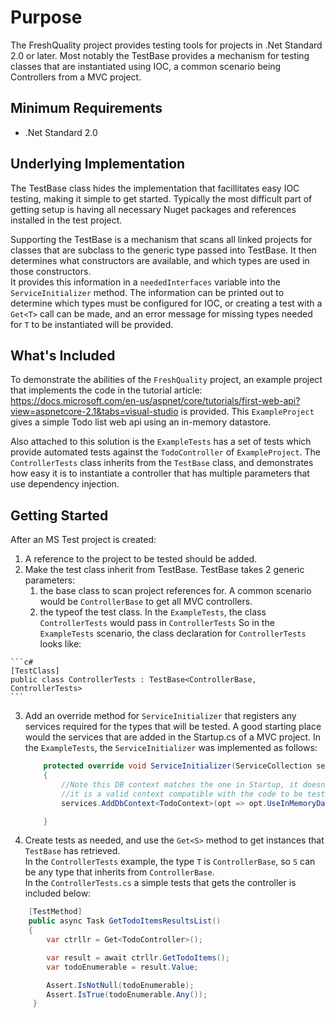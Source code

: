 # Purpose 

The FreshQuality project provides testing tools for projects in .Net Standard 2.0 or later.  Most notably the TestBase provides a mechanism for testing classes that are instantiated using IOC, a common scenario being Controllers from a MVC project.

## Minimum Requirements

* .Net Standard 2.0 

## Underlying Implementation

The TestBase class hides the implementation that facillitates easy IOC testing, making it simple to get started.  Typically the most difficult part of getting setup is having all necessary Nuget packages and references installed in the test project.

Supporting the TestBase is a mechanism that scans all linked projects for classes that are subclass to the generic type passed into TestBase.  It then determines what constructors are available, and which types are used in those constructors.  
It provides this information in a `neededInterfaces` variable into the `ServiceInitializer` method.  The information can be printed out to determine which types must be configured for IOC, or
creating a test with a `Get<T>` call can be made, and an error message for missing types needed for `T` to be instantiated will be provided.

## What's Included 

To demonstrate the abilities of the `FreshQuality` project, an example project that implements the code in the tutorial article:
https://docs.microsoft.com/en-us/aspnet/core/tutorials/first-web-api?view=aspnetcore-2.1&tabs=visual-studio
is provided.  This `ExampleProject` gives a simple Todo list web api using an in-memory datastore. 

Also attached to this solution is the `ExampleTests` has a set of tests which provide automated tests against the `TodoController` of `ExampleProject`.
 The `ControllerTests` class inherits from the `TestBase` class, and demonstrates how easy it is to instantiate a controller that has multiple parameters that use dependency injection.
 
## Getting Started
 
 After an MS Test project is created:
  1. A reference to the project to be tested should be added.
  2. Make the test class inherit from TestBase.  TestBase takes 2 generic parameters: 
     1. the base class to scan project references for.  A common scenario would be `ControllerBase` to get all MVC controllers.
     2. the typeof the test class.  In the `ExampleTests`, the class `ControllerTests` would pass in `ControllerTests`
    So in the `ExampleTests` scenario, the class declaration for `ControllerTests` looks like:
    
    ```c#
    [TestClass]
    public class ControllerTests : TestBase<ControllerBase, ControllerTests>
    ```

 3. Add an override method for `ServiceInitializer` that registers any services required for the types that will be tested.   A good starting place would the services that are added in the Startup.cs of a MVC project.
    In the `ExampleTests`, the `ServiceInitializer` was implemented as follows:
    
    ```c#
        protected override void ServiceInitializer(ServiceCollection services, HashSet<Type> neededInterfaces)
        {
            //Note this DB context matches the one in Startup, it doesn't have to so long as 
            //it is a valid context compatible with the code to be tested.
            services.AddDbContext<TodoContext>(opt => opt.UseInMemoryDatabase("TodoList"));

        }    
    ```
 4. Create tests as needed, and use the `Get<S>` method to get instances that `TestBase` has retrieved.  
    In the `ControllerTests` example, the type `T` is `ControllerBase`, so `S` can be any type that inherits from `ControllerBase`.  
    In the `ControllerTests.cs` a simple tests that gets the controller is included below:
```c#
    [TestMethod]
    public async Task GetTodoItemsResultsList()
    {
        var ctrllr = Get<TodoController>();

        var result = await ctrllr.GetTodoItems();
        var todoEnumerable = result.Value;

        Assert.IsNotNull(todoEnumerable);
        Assert.IsTrue(todoEnumerable.Any());
     }

```
 
    